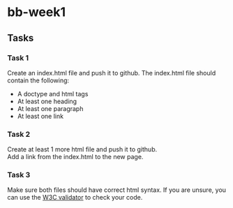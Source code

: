 # bb-week1

## Tasks
### Task 1
Create an index.html file and push it to github. The index.html file should contain the following:
+ A doctype and html tags
+ At least one heading
+ At least one paragraph
+ At least one link

### Task 2
Create at least 1 more html file and push it to github.  
Add a link from the index.html to the new page.


### Task 3
Make sure both files should have correct html syntax. If you are unsure, you can use the [W3C validator](https://validator.w3.org/#validate_by_input) to check your code.